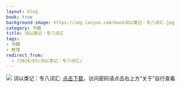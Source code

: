 ```yaml
---
layout: blog
book: true
background-image: https://img.locyoo.com/book词以类记：专八词汇.jpg
category: 书籍
title: 词以类记：专八词汇
tags:
- 书籍
- 教育
redirect_from:
  - /2024/03/词以类记：专八词汇/
---
```

![](https://img.locyoo.com/book词以类记：专八词汇.jpg)
词以类记：专八词汇: <a name = "ref1" href="https://url18.ctfile.com/f/50983618-1380724333-586680?p=3619">点击下载</a>，访问密码请点击右上方“关于”自行查看
